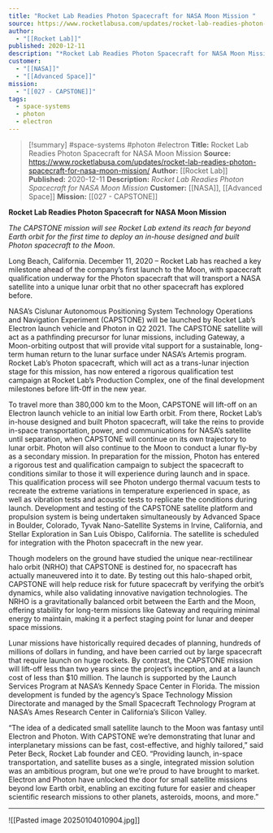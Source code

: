 ```yaml
---
title: "Rocket Lab Readies Photon Spacecraft for NASA Moon Mission "
source: https://www.rocketlabusa.com/updates/rocket-lab-readies-photon-spacecraft-for-nasa-moon-mission/
author:
  - "[[Rocket Lab]]"
published: 2020-12-11
description: "*Rocket Lab Readies Photon Spacecraft for NASA Moon Mission*"
customer:
  - "[[NASA]]"
  - "[[Advanced Space]]"
mission:
  - "[[027 - CAPSTONE]]"
tags:
  - space-systems
  - photon
  - electron
---
```

>[!summary]
#space-systems #photon #electron
**Title:** Rocket Lab Readies Photon Spacecraft for NASA Moon Mission 
**Source:** https://www.rocketlabusa.com/updates/rocket-lab-readies-photon-spacecraft-for-nasa-moon-mission/
**Author:** [[Rocket Lab]]
**Published:** 2020-12-11
**Description:** *Rocket Lab Readies Photon Spacecraft for NASA Moon Mission*
**Customer:** [[NASA]], [[Advanced Space]]
**Mission:** [[027 - CAPSTONE]]

**Rocket Lab Readies Photon Spacecraft for NASA Moon Mission**

*The CAPSTONE mission will see Rocket Lab extend its reach far beyond Earth orbit for the first time to deploy an in-house designed and built Photon spacecraft to the Moon.*

Long Beach, California. December 11, 2020 – Rocket Lab has reached a key milestone ahead of the company’s first launch to the Moon, with spacecraft qualification underway for the Photon spacecraft that will transport a NASA satellite into a unique lunar orbit that no other spacecraft has explored before.

NASA’s Cislunar Autonomous Positioning System Technology Operations and Navigation Experiment (CAPSTONE) will be launched by Rocket Lab’s Electron launch vehicle and Photon in Q2 2021. The CAPSTONE satellite will act as a pathfinding precursor for lunar missions, including Gateway, a Moon-orbiting outpost that will provide vital support for a sustainable, long-term human return to the lunar surface under NASA’s Artemis program. Rocket Lab’s Photon spacecraft, which will act as a trans-lunar injection stage for this mission, has now entered a rigorous qualification test campaign at Rocket Lab’s Production Complex, one of the final development milestones before lift-0ff in the new year.

To travel more than 380,000 km to the Moon, CAPSTONE will lift-off on an Electron launch vehicle to an initial low Earth orbit. From there, Rocket Lab’s in-house designed and built Photon spacecraft, will take the reins to provide in-space transportation, power, and communications for NASA’s satellite until separation, when CAPSTONE will continue on its own trajectory to lunar orbit. Photon will also continue to the Moon to conduct a lunar fly-by as a secondary mission. In preparation for the mission, Photon has entered a rigorous test and qualification campaign to subject the spacecraft to conditions similar to those it will experience during launch and in space. This qualification process will see Photon undergo thermal vacuum tests to recreate the extreme variations in temperature experienced in space, as well as vibration tests and acoustic tests to replicate the conditions during launch. Development and testing of the CAPSTONE satellite platform and propulsion system is being undertaken simultaneously by Advanced Space in Boulder, Colorado, Tyvak Nano-Satellite Systems in Irvine, California, and Stellar Exploration in San Luis Obispo, California. The satellite is scheduled for integration with the Photon spacecraft in the new year.

Though modelers on the ground have studied the unique near-rectilinear halo orbit (NRHO) that CAPSTONE is destined for, no spacecraft has actually maneuvered into it to date. By testing out this halo-shaped orbit, CAPSTONE will help reduce risk for future spacecraft by verifying the orbit’s dynamics, while also validating innovative navigation technologies. The NRHO is a gravitationally balanced orbit between the Earth and the Moon, offering stability for long-term missions like Gateway and requiring minimal energy to maintain, making it a perfect staging point for lunar and deeper space missions.

Lunar missions have historically required decades of planning, hundreds of millions of dollars in funding, and have been carried out by large spacecraft that require launch on huge rockets. By contrast, the CAPSTONE mission will lift-off less than two years since the project’s inception, and at a launch cost of less than $10 million. The launch is supported by the Launch Services Program at NASA’s Kennedy Space Center in Florida. The mission development is funded by the agency’s Space Technology Mission Directorate and managed by the Small Spacecraft Technology Program at NASA’s Ames Research Center in California’s Silicon Valley.

“The idea of a dedicated small satellite launch to the Moon was fantasy until Electron and Photon. With CAPSTONE we’re demonstrating that lunar and interplanetary missions can be fast, cost-effective, and highly tailored,” said Peter Beck, Rocket Lab founder and CEO. “Providing launch, in-space transportation, and satellite buses as a single, integrated mission solution was an ambitious program, but one we’re proud to have brought to market. Electron and Photon have unlocked the door for small satellite missions beyond low Earth orbit, enabling an exciting future for easier and cheaper scientific research missions to other planets, asteroids, moons, and more.”

---

![[Pasted image 20250104010904.jpg]]